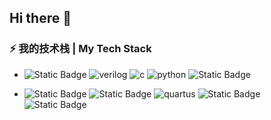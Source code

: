 ## Hi there 👋

<!--
**AdriftXCore/AdriftXCore** is a ✨ _special_ ✨ repository because its `README.md` (this file) appears on your GitHub profile.

Here are some ideas to get you started:

- 🔭 I’m currently working on ...
- 🌱 I’m currently learning ...
- 👯 I’m looking to collaborate on ...
- 🤔 I’m looking for help with ...
- 💬 Ask me about ...
- 📫 How to reach me: ...
- 😄 Pronouns: ...
- ⚡ Fun fact: ...
-->
### ⚡ 我的技术栈 | My Tech Stack

* ![Static Badge](https://img.shields.io/badge/systemverilog-blue) ![verilog](https://img.shields.io/badge/-Verilog-8985F0.svg) ![c](https://img.shields.io/badge/-C/C++-red?logo=c&logoColor=ffffff) ![python](https://img.shields.io/badge/-Python-3776AB?logo=python&logoColor=ffffff) ![Static Badge](https://img.shields.io/badge/M-orangered)

* ![Static Badge](https://img.shields.io/badge/vivado-gold) ![Static Badge](https://img.shields.io/badge/matlab-red) ![quartus](https://img.shields.io/badge/-Quartus-blue.svg?logo=intel&logoColor=ffffff) ![Static Badge](https://img.shields.io/badge/verdi-%239400D3) ![Static Badge](https://img.shields.io/badge/vcs-%2300FF00)



